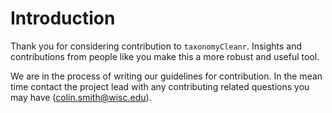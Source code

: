 # Introduction

Thank you for considering contribution to `taxonomyCleanr`. Insights and contributions from people like you make this a more robust and useful tool.

We are in the process of writing our guidelines for contribution. In the mean time contact the project lead with any contributing related questions you may have (colin.smith@wisc.edu).
